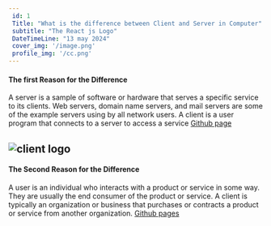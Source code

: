 ```yaml
---
 id: 1
 Title: "What is the difference between Client and Server in Computer"
 subtitle: "The React js Logo"
 DateTimeLine: "13 may 2024"
 cover_img: '/image.png'
 profile_img: '/cc.png'
---
```


#### The first Reason for the Difference

A server is a sample of software or hardware that serves a specific service to its clients. Web servers, domain name servers, and mail servers are some of the example servers using by all network users. A client is a user program that connects to a server to access a service
[Github page](https://github.com/ugwucollins?tab=repositories)

## ![client logo](/client.jpg)

#### The Second Reason for the Difference

A user is an individual who interacts with a product or
service in some way. They are usually the end consumer of the product or service. A client is typically an organization or business that purchases or contracts a product or service from another organization.
[Github pages](https://github.com/ugwucollins?tab=repositories)
